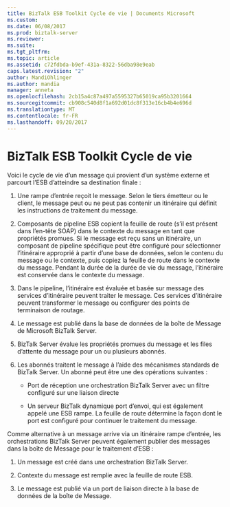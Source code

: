 ```yaml
---
title: BizTalk ESB Toolkit Cycle de vie | Documents Microsoft
ms.custom: 
ms.date: 06/08/2017
ms.prod: biztalk-server
ms.reviewer: 
ms.suite: 
ms.tgt_pltfrm: 
ms.topic: article
ms.assetid: c72fdbda-b9ef-431a-8322-56dba98e9eab
caps.latest.revision: "2"
author: MandiOhlinger
ms.author: mandia
manager: anneta
ms.openlocfilehash: 2cb15a4c87a497a5595327b65019ca95b3201664
ms.sourcegitcommit: cb908c540d8f1a692d01dc8f313e16cb4b4e696d
ms.translationtype: MT
ms.contentlocale: fr-FR
ms.lasthandoff: 09/20/2017
---
```

# <a name="biztalk-esb-toolkit-message-life-cycle"></a>BizTalk ESB Toolkit Cycle de vie
Voici le cycle de vie d’un message qui provient d’un système externe et parcourt l’ESB d’atteindre sa destination finale :  
  
1.  Une rampe d’entrée reçoit le message. Selon le tiers émetteur ou le client, le message peut ou ne peut pas contenir un itinéraire qui définit les instructions de traitement du message.  
  
2.  Composants de pipeline ESB copient la feuille de route (s’il est présent dans l’en-tête SOAP) dans le contexte du message en tant que propriétés promues. Si le message est reçu sans un itinéraire, un composant de pipeline spécifique peut être configuré pour sélectionner l’itinéraire approprié à partir d’une base de données, selon le contenu du message ou le contexte, puis copiez la feuille de route dans le contexte du message. Pendant la durée de la durée de vie du message, l’itinéraire est conservée dans le contexte du message.  
  
3.  Dans le pipeline, l’itinéraire est évaluée et basée sur message des services d’itinéraire peuvent traiter le message. Ces services d’itinéraire peuvent transformer le message ou configurer des points de terminaison de routage.  
  
4.  Le message est publié dans la base de données de la boîte de Message de Microsoft BizTalk Server.  
  
5.  BizTalk Server évalue les propriétés promues du message et les files d’attente du message pour un ou plusieurs abonnés.  
  
6.  Les abonnés traitent le message à l’aide des mécanismes standards de BizTalk Server. Un abonné peut être une des opérations suivantes :  
  
    -   Port de réception une orchestration BizTalk Server avec un filtre configuré sur une liaison directe  
  
    -   Un serveur BizTalk dynamique port d’envoi, qui est également appelé une ESB rampe. La feuille de route détermine la façon dont le port est configuré pour continuer le traitement du message.  
  
 Comme alternative à un message arrive via un itinéraire rampe d’entrée, les orchestrations BizTalk Server peuvent également publier des messages dans la boîte de Message pour le traitement d’ESB :  
  
1.  Un message est créé dans une orchestration BizTalk Server.  
  
2.  Contexte du message est remplie avec la feuille de route ESB.  
  
3.  Le message est publié via un port de liaison directe à la base de données de la boîte de Message.